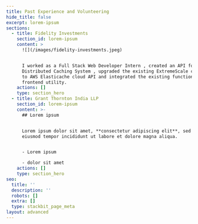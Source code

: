 ```yaml
---
title: Past Experience and Volunteering
hide_title: false
excerpt: lorem-ipsum
sections:
  - title: Fidelity Investments
    section_id: lorem-ipsum
    content: >
      ![](/images/fidelity-investments.jpeg)


      I worked as a Full Stack Web Developer Intern , created an API for
      Distributed Caching System , upgraded the existing ExtremeScale cache API
      to AWS Elasticache cloud API and integrated the existing functionality  to
      frontend utility.
    actions: []
    type: section_hero
  - title: Grant Thornton India LLP
    section_id: lorem-ipsum
    content: >-
      ## Lorem ipsum


      Lorem ipsum dolor sit amet, **consectetur adipiscing elit**, sed do
      eiusmod tempor incididunt ut labore et dolore magna aliqua.


      - Lorem ipsum

      - dolor sit amet
    actions: []
    type: section_hero
seo:
  title: ''
  description: ''
  robots: []
  extra: []
  type: stackbit_page_meta
layout: advanced
---
```

